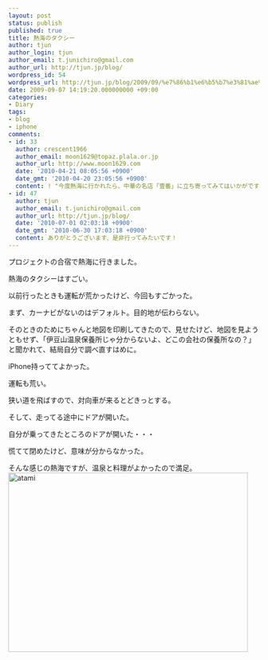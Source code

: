 ```yaml
---
layout: post
status: publish
published: true
title: 熱海のタクシー
author: tjun
author_login: tjun
author_email: t.junichiro@gmail.com
author_url: http://tjun.jp/blog/
wordpress_id: 54
wordpress_url: http://tjun.jp/blog/2009/09/%e7%86%b1%e6%b5%b7%e3%81%ae%e3%82%bf%e3%82%af%e3%82%b7%e3%83%bc/
date: 2009-09-07 14:19:20.000000000 +09:00
categories:
- Diary
tags:
- blog
- iphone
comments:
- id: 33
  author: crescent1966
  author_email: moon1629@topaz.plala.or.jp
  author_url: http://www.moon1629.com
  date: '2010-04-21 08:05:56 +0900'
  date_gmt: '2010-04-20 23:05:56 +0900'
  content: ! "今度熱海に行かれたら、中華の名店「壹番」に立ち寄ってみてはいかがですか？\r\nすごく美味しいですよ！\r\nhttp://www.ichiban-atami.com/\r\n是非おすすめです。"
- id: 47
  author: tjun
  author_email: t.junichiro@gmail.com
  author_url: http://tjun.jp/blog/
  date: '2010-07-01 02:03:18 +0900'
  date_gmt: '2010-06-30 17:03:18 +0900'
  content: ありがとうございます、是非行ってみたいです！
---
```

プロジェクトの合宿で熱海に行きました。



熱海のタクシーはすごい。

以前行ったときも運転が荒かったけど、今回もすごかった。

まず、カーナビがないのはデフォルト。目的地が伝わらない。

そのときのためにちゃんと地図を印刷してきたので、見せたけど、地図を見ようともせず、「伊豆山温泉保養所じゃ分からないよ、どこの会社の保養所なの？」と聞かれて、結局自分で調べ直すはめに。

iPhone持っててよかった。



運転も荒い。

狭い道を飛ばすので、対向車が来るとどきっとする。

そして、走ってる途中にドアが開いた。

自分が乗ってきたところのドアが開いた・・・

慌てて閉めたけど、意味が分からなかった。

そんな感じの熱海ですが、温泉と料理がよかったので満足。
<img src="http://tjun.jp/blog/img/2009/09/IMG_0126.jpg" alt="atami" width="480" height="360" />
